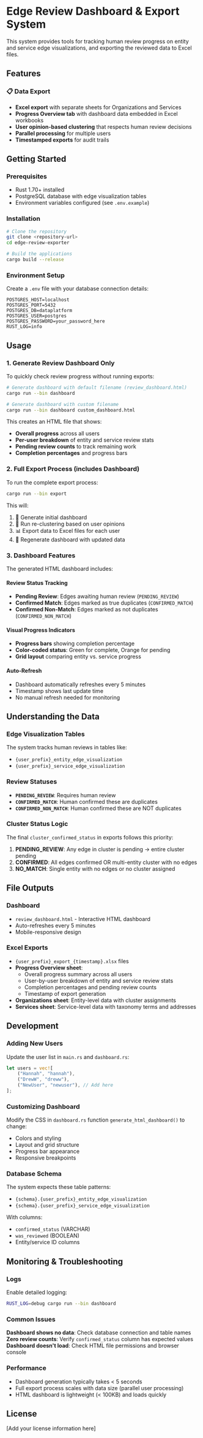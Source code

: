 # Edge Review Dashboard & Export System

This system provides tools for tracking human review progress on entity and service edge visualizations, and exporting the reviewed data to Excel files.

## Features

### 📋 Data Export
- **Excel export** with separate sheets for Organizations and Services
- **Progress Overview tab** with dashboard data embedded in Excel workbooks
- **User opinion-based clustering** that respects human review decisions
- **Parallel processing** for multiple users
- **Timestamped exports** for audit trails

## Getting Started

### Prerequisites
- Rust 1.70+ installed
- PostgreSQL database with edge visualization tables
- Environment variables configured (see `.env.example`)

### Installation

```bash
# Clone the repository
git clone <repository-url>
cd edge-review-exporter

# Build the applications
cargo build --release
```

### Environment Setup

Create a `.env` file with your database connection details:

```env
POSTGRES_HOST=localhost
POSTGRES_PORT=5432
POSTGRES_DB=dataplatform
POSTGRES_USER=postgres
POSTGRES_PASSWORD=your_password_here
RUST_LOG=info
```

## Usage

### 1. Generate Review Dashboard Only

To quickly check review progress without running exports:

```bash
# Generate dashboard with default filename (review_dashboard.html)
cargo run --bin dashboard

# Generate dashboard with custom filename
cargo run --bin dashboard custom_dashboard.html
```

This creates an HTML file that shows:
- **Overall progress** across all users
- **Per-user breakdown** of entity and service review stats
- **Pending review counts** to track remaining work
- **Completion percentages** and progress bars

### 2. Full Export Process (includes Dashboard)

To run the complete export process:

```bash
cargo run --bin export
```

This will:
1. 🎯 Generate initial dashboard
2. 🔄 Run re-clustering based on user opinions  
3. 📊 Export data to Excel files for each user
4. 🎯 Regenerate dashboard with updated data

### 3. Dashboard Features

The generated HTML dashboard includes:

#### Review Status Tracking
- **Pending Review**: Edges awaiting human review (`PENDING_REVIEW`)
- **Confirmed Match**: Edges marked as true duplicates (`CONFIRMED_MATCH`) 
- **Confirmed Non-Match**: Edges marked as not duplicates (`CONFIRMED_NON_MATCH`)

#### Visual Progress Indicators
- **Progress bars** showing completion percentage
- **Color-coded status**: Green for complete, Orange for pending
- **Grid layout** comparing entity vs. service progress

#### Auto-Refresh
- Dashboard automatically refreshes every 5 minutes
- Timestamp shows last update time
- No manual refresh needed for monitoring

## Understanding the Data

### Edge Visualization Tables
The system tracks human reviews in tables like:
- `{user_prefix}_entity_edge_visualization` 
- `{user_prefix}_service_edge_visualization`

### Review Statuses
- **`PENDING_REVIEW`**: Requires human review
- **`CONFIRMED_MATCH`**: Human confirmed these are duplicates
- **`CONFIRMED_NON_MATCH`**: Human confirmed these are NOT duplicates

### Cluster Status Logic
The final `cluster_confirmed_status` in exports follows this priority:
1. **PENDING_REVIEW**: Any edge in cluster is pending → entire cluster pending
2. **CONFIRMED**: All edges confirmed OR multi-entity cluster with no edges
3. **NO_MATCH**: Single entity with no edges or no cluster assigned

## File Outputs

### Dashboard
- `review_dashboard.html` - Interactive HTML dashboard
- Auto-refreshes every 5 minutes
- Mobile-responsive design

### Excel Exports  
- `{user_prefix}_export_{timestamp}.xlsx` files
- **Progress Overview sheet**: 
  - Overall progress summary across all users
  - User-by-user breakdown of entity and service review stats
  - Completion percentages and pending review counts
  - Timestamp of export generation
- **Organizations sheet**: Entity-level data with cluster assignments
- **Services sheet**: Service-level data with taxonomy terms and addresses

## Development

### Adding New Users
Update the user list in `main.rs` and `dashboard.rs`:

```rust
let users = vec![
    ("Hannah", "hannah"),
    ("DrewW", "dreww"),
    ("NewUser", "newuser"), // Add here
];
```

### Customizing Dashboard
Modify the CSS in `dashboard.rs` function `generate_html_dashboard()` to change:
- Colors and styling
- Layout and grid structure  
- Progress bar appearance
- Responsive breakpoints

### Database Schema
The system expects these table patterns:
- `{schema}.{user_prefix}_entity_edge_visualization`
- `{schema}.{user_prefix}_service_edge_visualization`

With columns:
- `confirmed_status` (VARCHAR)
- `was_reviewed` (BOOLEAN)
- Entity/service ID columns

## Monitoring & Troubleshooting

### Logs
Enable detailed logging:
```bash
RUST_LOG=debug cargo run --bin dashboard
```

### Common Issues

**Dashboard shows no data**: Check database connection and table names
**Zero review counts**: Verify `confirmed_status` column has expected values
**Dashboard doesn't load**: Check HTML file permissions and browser console

### Performance
- Dashboard generation typically takes < 5 seconds
- Full export process scales with data size (parallel user processing)
- HTML dashboard is lightweight (< 100KB) and loads quickly

## License

[Add your license information here]
